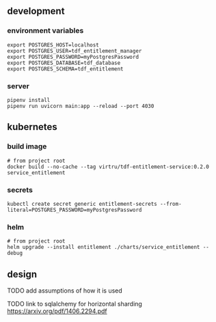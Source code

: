 
## development

### environment variables
```shell
export POSTGRES_HOST=localhost
export POSTGRES_USER=tdf_entitlement_manager
export POSTGRES_PASSWORD=myPostgresPassword
export POSTGRES_DATABASE=tdf_database
export POSTGRES_SCHEMA=tdf_entitlement
```

### server
```shell
pipenv install
pipenv run uvicorn main:app --reload --port 4030
```

## kubernetes

### build image
```shell
# from project root
docker build --no-cache --tag virtru/tdf-entitlement-service:0.2.0 service_entitlement
```

### secrets
```shell
kubectl create secret generic entitlement-secrets --from-literal=POSTGRES_PASSWORD=myPostgresPassword
```

### helm
```shell
# from project root
helm upgrade --install entitlement ./charts/service_entitlement --debug
```

## design
TODO add assumptions of how it is used

TODO link to sqlalchemy for horizontal sharding
https://arxiv.org/pdf/1406.2294.pdf
